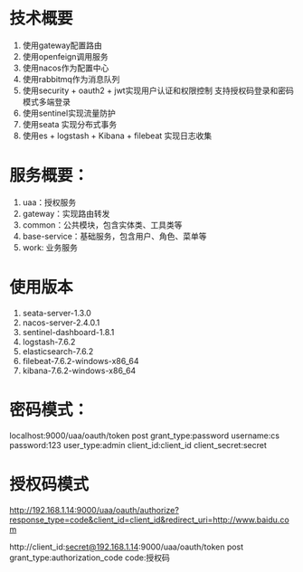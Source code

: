 # 技术概要
1. 使用gateway配置路由
2. 使用openfeign调用服务
3. 使用nacos作为配置中心
4. 使用rabbitmq作为消息队列
5. 使用security + oauth2 + jwt实现用户认证和权限控制 支持授权码登录和密码模式多端登录
6. 使用sentinel实现流量防护
7. 使用seata 实现分布式事务
8. 使用es + logstash + Kibana + filebeat 实现日志收集

# 服务概要：
1. uaa：授权服务
2. gateway：实现路由转发
3. common：公共模块，包含实体类、工具类等
4. base-service：基础服务，包含用户、角色、菜单等
5. work: 业务服务

# 使用版本
1. seata-server-1.3.0
2. nacos-server-2.4.0.1
3. sentinel-dashboard-1.8.1
4. logstash-7.6.2
5. elasticsearch-7.6.2
6. filebeat-7.6.2-windows-x86_64
7. kibana-7.6.2-windows-x86_64


# 密码模式：
localhost:9000/uaa/oauth/token
post
grant_type:password
username:cs
password:123
user_type:admin
client_id:client_id
client_secret:secret

# 授权码模式
http://192.168.1.14:9000/uaa/oauth/authorize?response_type=code&client_id=client_id&redirect_uri=http://www.baidu.com

http://client_id:secret@192.168.1.14:9000/uaa/oauth/token
post
grant_type:authorization_code
code:授权码
